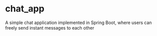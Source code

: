 # chat_app
A simple chat application implemented in Spring Boot, where users can freely send instant messages to each other
